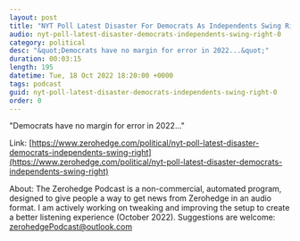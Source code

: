 ```yaml
---
layout: post
title: "NYT Poll Latest Disaster For Democrats As Independents Swing Right"
audio: nyt-poll-latest-disaster-democrats-independents-swing-right-0
category: political
desc: "&quot;Democrats have no margin for error in 2022...&quot;"
duration: 00:03:15
length: 195
datetime: Tue, 18 Oct 2022 18:20:00 +0000
tags: podcast
guid: nyt-poll-latest-disaster-democrats-independents-swing-right-0
order: 0
---
```

&quot;Democrats have no margin for error in 2022...&quot;

Link: [https://www.zerohedge.com/political/nyt-poll-latest-disaster-democrats-independents-swing-right](https://www.zerohedge.com/political/nyt-poll-latest-disaster-democrats-independents-swing-right)

About: The Zerohedge Podcast is a non-commercial, automated program, designed to give people a way to get news from Zerohedge in an audio format.  I am actively working on tweaking and improving the setup to create a better listening experience (October 2022).  Suggestions are welcome: [zerohedgePodcast@outlook.com](mailto:zerohedgePodcast@outlook.com)
